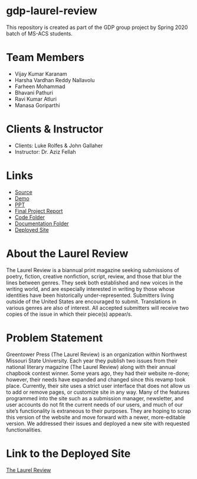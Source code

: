 # gdp-laurel-review
This repository is created as part of the GDP group project by Spring 2020 batch of MS-ACS students.

# Team Members

- Vijay Kumar Karanam
- Harsha Vardhan Reddy Nallavolu
- Farheen Mohammad
- Bhavani Pathuri
- Ravi Kumar Atluri
- Manasa Goriparthi

# Clients & Instructor

- Clients: Luke Rolfes & John Gallaher
- Instructor: Dr. Aziz Fellah

# Links

- [Source](https://github.com/KaranamVijayKumar/gdp-laurel-review)
- [Demo](https://karanamvijaykumar.github.io/gdp-laurel-review/)
- [PPT](https://github.com/KaranamVijayKumar/gdp-laurel-review/blob/master/TheLaurelReviewPPT.pptx)
- [Final Project Report](https://github.com/KaranamVijayKumar/gdp-laurel-review/blob/master/Laurel%20Review%20Final%20Project%20Report.docx)
- [Code Folder](https://github.com/KaranamVijayKumar/gdp-laurel-review/tree/master/Code)
- [Documentation Folder](https://github.com/KaranamVijayKumar/gdp-laurel-review/tree/master/Documentation)
- [Deployed Site](http://laurelreview.org/)

# About the Laurel Review

The Laurel Review is a biannual print magazine seeking submissions of poetry, fiction, creative nonfiction, script, review, and those that blur the lines between genres. They seek both established and new voices in the writing world, and  are especially interested in writing by those whose identities have been historically under-represented. Submitters living outside of the United States are encouraged to submit. Translations in various genres are also of interest. All accepted submitters will receive two copies of the issue in which their piece(s) appear/s.

# Problem Statement

Greentower Press (The Laurel Review) is an organization within Northwest Missouri State University. Each year they publish two issues from their national literary magazine (The Laurel Review) along with their annual chapbook contest winner. Some years ago, they had their website re-done; however, their needs have expanded and changed since this revamp took place. Currently, their site uses a strict user interface that does not allow us to add or remove pages, or customize site in any way. Many of the features programmed into the site such as a submission manager, newsletter, and user accounts do not fit the current needs of our users, and much of our site’s functionality is extraneous to their purposes. They are hoping to scrap this version of the website and move forward with a newer, more-editable version. We addressed their issues and deployed a new site with requested functionalities.

# Link to the Deployed Site

[The Laurel Review](http://laurelreview.org/)





 



